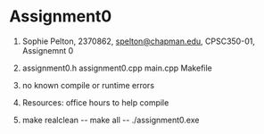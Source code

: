 # Assignment0

1. Sophie Pelton,
   2370862,
   spelton@chapman.edu,
   CPSC350-01,
   Assignemnt 0

2. assignment0.h
   assignment0.cpp
   main.cpp
   Makefile

3. no known compile or runtime errors

4. Resources: office hours to help compile

5. make realclean --
   make all --
   ./assignment0.exe


